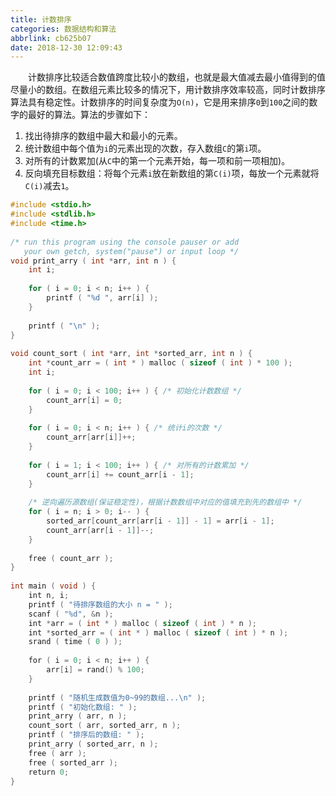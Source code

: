 ```yaml
---
title: 计数排序
categories: 数据结构和算法
abbrlink: cb625b07
date: 2018-12-30 12:09:43
---
```

&emsp;&emsp;计数排序比较适合数值跨度比较小的数组，也就是最大值减去最小值得到的值尽量小的数组。在数组元素比较多的情况下，用计数排序效率较高，同时计数排序算法具有稳定性。计数排序的时间复杂度为`O(n)`，它是用来排序`0`到`100`之间的数字的最好的算法。算法的步骤如下：

1. 找出待排序的数组中最大和最小的元素。
2. 统计数组中每个值为`i`的元素出现的次数，存入数组`C`的第`i`项。
3. 对所有的计数累加(从`C`中的第一个元素开始，每一项和前一项相加)。
4. 反向填充目标数组：将每个元素`i`放在新数组的第`C(i)`项，每放一个元素就将`C(i)`减去`1`。

``` cpp
#include <stdio.h>
#include <stdlib.h>
#include <time.h>
​
/* run this program using the console pauser or add
   your own getch, system("pause") or input loop */
void print_arry ( int *arr, int n ) {
    int i;
​
    for ( i = 0; i < n; i++ ) {
        printf ( "%d ", arr[i] );
    }
​
    printf ( "\n" );
}
​
void count_sort ( int *arr, int *sorted_arr, int n ) {
    int *count_arr = ( int * ) malloc ( sizeof ( int ) * 100 );
    int i;
​
    for ( i = 0; i < 100; i++ ) { /* 初始化计数数组 */
        count_arr[i] = 0;
    }
​
    for ( i = 0; i < n; i++ ) { /* 统计i的次数 */
        count_arr[arr[i]]++;
    }
​
    for ( i = 1; i < 100; i++ ) { /* 对所有的计数累加 */
        count_arr[i] += count_arr[i - 1];
    }
​
    /* 逆向遍历源数组(保证稳定性)，根据计数数组中对应的值填充到先的数组中 */
    for ( i = n; i > 0; i-- ) {
        sorted_arr[count_arr[arr[i - 1]] - 1] = arr[i - 1];
        count_arr[arr[i - 1]]--;
    }
​
    free ( count_arr );
}
​
int main ( void ) {
    int n, i;
    printf ( "待排序数组的大小 n = " );
    scanf ( "%d", &n );
    int *arr = ( int * ) malloc ( sizeof ( int ) * n );
    int *sorted_arr = ( int * ) malloc ( sizeof ( int ) * n );
    srand ( time ( 0 ) );
​
    for ( i = 0; i < n; i++ ) {
        arr[i] = rand() % 100;
    }
​
    printf ( "随机生成数值为0~99的数组...\n" );
    printf ( "初始化数组: " );
    print_arry ( arr, n );
    count_sort ( arr, sorted_arr, n );
    printf ( "排序后的数组: " );
    print_arry ( sorted_arr, n );
    free ( arr );
    free ( sorted_arr );
    return 0;
}
```